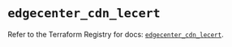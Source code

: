 # `edgecenter_cdn_lecert`

Refer to the Terraform Registry for docs: [`edgecenter_cdn_lecert`](https://registry.terraform.io/providers/edge-center/edgecenter/0.10.3/docs/resources/cdn_lecert).
